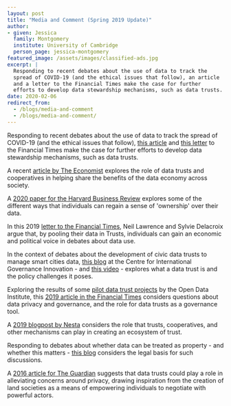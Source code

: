 ```yaml
---
layout: post
title: "Media and Comment (Spring 2019 Update)"
author:
- given: Jessica
  family: Montgomery
  institute: University of Cambridge
  person_page: jessica-montgomery  
featured_image: /assets/images/classified-ads.jpg
excerpt: |
  Responding to recent debates about the use of data to track the
  spread of COVID-19 (and the ethical issues that follow), an article
  and a letter to the Financial Times make the case for further
  efforts to develop data stewardship mechanisms, such as data trusts.
date: 2020-02-06
redirect_from:
  - /blogs/media-and-comment
  - /blogs/media-and-comment/
---
```



Responding to recent debates about the use of data to track the spread
of COVID-19 (and the ethical issues that follow), [this
article](https://www.ft.com/content/d6c877cc-6cfa-11ea-9bca-bf503995cd6f?shareType=nongift)
and [this
letter](https://www.ft.com/content/eaebfcb2-6e8d-11ea-9bca-bf503995cd6f?shareType=nongift)
to the Financial Times make the case for further efforts to develop
data stewardship mechanisms, such as data trusts.

A recent [article by The
Economist](https://www.economist.com/special-report/2020/02/20/who-will-benefit-most-from-the-data-economy)
explores the role of data trusts and cooperatives in helping share the
benefits of the data economy across society.

A [2020 paper for the Harvard Business
Review](https://hbr.org/2020/01/why-companies-make-it-so-hard-for-users-to-control-their-data)
explores some of the different ways that individuals can regain a sense
of 'ownership' over their data.

In this 2019 [letter to the Financial
Times](https://www.ft.com/content/33926828-16c0-11ea-9ee4-11f260415385),
Neil Lawrence and Sylvie Delacroix argue that, by pooling their data in
Trusts, individuals can gain an economic and political voice in debates
about data use.

In the context of debates about the development of civic data trusts to
manage smart cities data, [this
blog](https://www.cigionline.org/articles/reclaiming-data-trusts) at the
Centre for International Governance Innovation - and [this
video](https://www.cigionline.org/multimedia/data-trusts-defining-what-how-and-who-can-use-your-data) -
explores what a data trust is and the policy challenges it poses.

Exploring the results of some [pilot data trust
projects](https://theodi.org/article/odi-data-trusts-report/) by the
Open Data Institute, this [2019 article in the Financial
Times](https://www.ft.com/content/a683b8e4-a3ef-11e9-a282-2df48f366f7d)
considers questions about data privacy and governance, and the role for
data trusts as a governance tool.

A [2019 blogpost by
Nesta](https://www.nesta.org.uk/blog/new-ecosystem-trust/) considers the
role that trusts, cooperatives, and other mechanisms can play in
creating an ecosystem of trust.

Responding to debates about whether data can be treated as property -
and whether this matters - [this
blog](https://www.law.ox.ac.uk/research-and-subject-groups/property-law/blog/2019/10/data-trusts-and-defining-property)
considers the legal basis for such discussions.

A [2016 article for The
Guardian](https://www.theguardian.com/media-network/2016/jun/03/data-trusts-privacy-fears-feudalism-democracy)
suggests that data trusts could play a role in alleviating concerns
around privacy, drawing inspiration from the creation of land societies
as a means of empowering individuals to negotiate with powerful actors.
